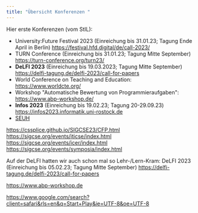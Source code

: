 ```yaml
---
title: "Übersicht Konferenzen "
---
```



Hier erste Konferenzen (vom StIL):
- University:Future Festival 2023 (Einreichung bis 31.01.23; Tagung Ende April in Berlin) https://festival.hfd.digital/de/call-2023/
- TURN Conference (Einreichung bis 31.01.23; Tagung Mitte September) https://turn-conference.org/turn23/
- **DeLFI 2023** (Einreichung bis 19.03.2023; Tagung Mitte September) https://delfi-tagung.de/delfi-2023/call-for-papers
- World Conference on Teaching and Education: https://www.worldcte.org/
- Workshop "Automatische Bewertung von Programmieraufgaben": https://www.abp-workshop.de/
- **Infos 2023** (Einreichung bis 19.02.23; Tagung 20-29.09.23) https://infos2023.informatik.uni-rostock.de
- [SEUH](https://se-2023.gi.de/)

https://cssplice.github.io/SIGCSE23/CFP.html
https://sigcse.org/events/iticse/index.html
https://sigcse.org/events/icer/index.html
https://sigcse.org/events/symposia/index.html

Auf der DeLFI hatten wir auch schon mal so Lehr-/Lern-Kram: DeLFI 2023 (Einreichung bis 05.02.23; Tagung Mitte September) https://delfi-tagung.de/delfi-2023/call-for-papers

https://www.abp-workshop.de

https://www.google.com/search?client=safari&rls=en&q=Start+Play&ie=UTF-8&oe=UTF-8